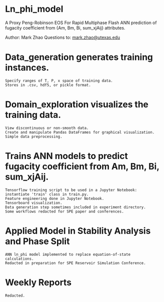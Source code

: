 # Ln_phi_model
A Proxy Peng-Robinson EOS For Rapid Multiphase Flash
ANN prediction of fugacity coefficient from {Am, Bm, Bi, sum_xjAij} attributes.

Author: Mark Zhao
Questions to: mark.zhao@utexas.edu

# Data_generation generates training instances.  
    Specify ranges of T, P, x space of training data.  
    Stores in .csv, hdf5, or pickle format.  
    
# Domain_exploration visualizes the training data.  
    View discontinuous or non-smooth data.  
    Create and manipulate Pandas DataFrames for graphical visualization.
    Simple data preprocessing.  
    
# Trains ANN models to predict fugacity coefficient from Am, Bm, Bi, sum_xjAij.  
    Tensorflow training script to be used in a Jupyter Notebook: instantiate 'train' class in train.py.  
    Feature engineering done in Jupyter Notebook.  
    Tensorboard visualization.
    Data generation step sometimes included in experiment directory.
    Some workflows redacted for SPE paper and conferences.

# Applied Model in Stability Analysis and Phase Split
    ANN ln_phi model implemented to replace equation-of-state calculations.
    Redacted in preparation for SPE Reservoir Simulation Conference.
    
# Weekly Reports  
    Redacted.
